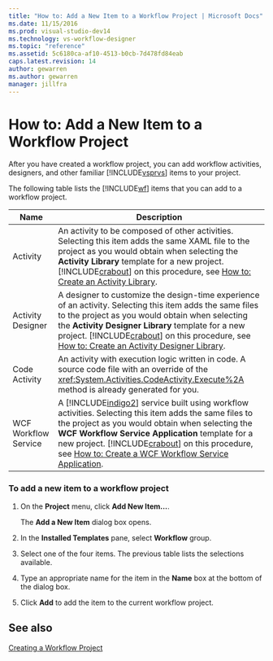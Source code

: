 ```yaml
---
title: "How to: Add a New Item to a Workflow Project | Microsoft Docs"
ms.date: 11/15/2016
ms.prod: visual-studio-dev14
ms.technology: vs-workflow-designer
ms.topic: "reference"
ms.assetid: 5c6180ca-af10-4513-b0cb-7d478fd84eab
caps.latest.revision: 14
author: gewarren
ms.author: gewarren
manager: jillfra
---
```

# How to: Add a New Item to a Workflow Project
After you have created a workflow project, you can add workflow activities, designers, and other familiar [!INCLUDE[vsprvs](../includes/vsprvs-md.md)] items to your project.  
  
 The following table lists the [!INCLUDE[wf](../includes/wf-md.md)] items that you can add to a workflow project.  
  
|Name|Description|  
|----------|-----------------|  
|Activity|An activity to be composed of other activities. Selecting this item adds the same XAML file to the project as you would obtain when selecting the **Activity Library** template for a new project. [!INCLUDE[crabout](../includes/crabout-md.md)] on this procedure, see [How to: Create an Activity Library](../workflow-designer/how-to-create-an-activity-library.md).|  
|Activity Designer|A designer to customize the design-time experience of an activity. Selecting this item adds the same files to the project as you would obtain when selecting the **Activity Designer Library** template for a new project. [!INCLUDE[crabout](../includes/crabout-md.md)] on this procedure, see [How to: Create an Activity Designer Library](../workflow-designer/how-to-create-an-activity-designer-library.md).|  
|Code Activity|An activity with execution logic written in code. A source code file with an override of the <xref:System.Activities.CodeActivity.Execute%2A> method is already generated for you.|  
|WCF Workflow Service|A [!INCLUDE[indigo2](../includes/indigo2-md.md)] service built using workflow activities. Selecting this item adds the same files to the project as you would obtain when selecting the **WCF Workflow Service Application** template for a new project. [!INCLUDE[crabout](../includes/crabout-md.md)] on this procedure, see [How to: Create a WCF Workflow Service Application](../workflow-designer/how-to-create-a-wcf-workflow-service-application.md).|  
  
### To add a new item to a workflow project  
  
1. On the **Project** menu, click **Add New Item…**.  
  
     The **Add a New Item** dialog box opens.  
  
2. In the **Installed Templates** pane, select **Workflow** group.  
  
3. Select one of the four items. The previous table lists the selections available.  
  
4. Type an appropriate name for the item in the **Name** box at the bottom of the dialog box.  
  
5. Click **Add** to add the item to the current workflow project.  
  
## See also  
 [Creating a Workflow Project](../workflow-designer/creating-a-workflow-project.md)